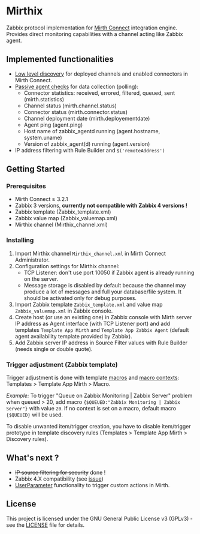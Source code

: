 # Mirthix

Zabbix protocol implementation for [Mirth Connect](https://www.nextgen.com/products-and-services/NextGen-Connect-Integration-Engine-Downloads) integration engine. Provides direct monitoring capabilities with a channel acting like Zabbix agent.

## Implemented functionalities

- [Low level discovery](https://www.zabbix.com/documentation/4.0/manual/discovery/low_level_discovery) for deployed channels and enabled connectors in Mirth Connect.
- [Passive agent checks](https://www.zabbix.com/documentation/4.0/manual/appendix/items/activepassive) for data collection (polling):
  - Connector statistics: received, errored, filtered, queued, sent (mirth.statistics)
  - Channel status (mirth.channel.status)
  - Connector status (mirth.connector.status)
  - Channel deployment date (mirth.deployementdate)
  - Agent ping (agent.ping)
  - Host name of zabbix_agentd running (agent.hostname, system.uname)
  - Version of zabbix_agent(d) running (agent.version)
- IP address filtering with Rule Builder and `$('remoteAddress')`


## Getting Started

### Prerequisites

- Mirth Connect ≥ 3.2.1
- Zabbix 3 versions, **currently not compatible with Zabbix 4 versions !**
- Zabbix template (Zabbix_template.xml)
- Zabbix value map (Zabbix_valuemap.xml)
- Mirthix channel (Mirthix_channel.xml)


### Installing

1. Import Mirthix channel `Mirthix_channel.xml` in Mirth Connect Administrator.
2. Configuration settings for Mirthix channel:
   - TCP Listener: don't use port 10050 if Zabbix agent is already running on the server.
   - Message storage is disabled by default because the channel may produce a lot of messages and full your database/file system. It should be activated only for debug purposes.
3. Import Zabbix template `Zabbix_template.xml` and value map `Zabbix_valuemap.xml` in Zabbix console.
4. Create host (or use an existing one) in Zabbix console with Mirth server IP address as Agent interface (with TCP Listener port) and add templates `Template App Mirth` and `Template App Zabbix Agent` (default agent availability template provided by Zabbix).
5. Add Zabbix server IP address in Source Filter values with Rule Builder (needs single or double quote).


### Trigger adjustment (Zabbix template)

Trigger adjustment is done with template [macros](https://www.zabbix.com/documentation/3.4/manual/config/macros/usermacros) and [macro contexts](https://www.zabbix.com/documentation/3.4/manual/config/macros/usermacros#user_macro_context): Templates > Template App Mirth > Macro.

*Example:*
To trigger "Queue on Zabbix Monitoring | Zabbix Server" problem when queued > 20, add macro `{$QUEUED:"Zabbix Monitoring | Zabbix Server"}` with value `20`. If no context is set on a macro, default macro `{$QUEUED}` will be used.

To disable unwanted item/trigger creation, you have to disable item/trigger prototype in template discovery rules (Templates > Template App Mirth > Discovery rules).  

## What's next ?

- ~~IP source filtering for security~~ done !
- Zabbix 4.X compatibility (see [issue](https://github.com/cboyer/mirth-zabbix/issues/1#issuecomment-619577177))
- [UserParameter](https://www.zabbix.com/documentation/4.0/manual/config/items/userparameters) functionality to trigger custom actions in Mirth.

## License

This project is licensed under the GNU General Public License v3 (GPLv3) - see the [LICENSE](LICENSE) file for details.
